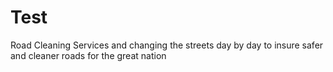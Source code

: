 # Test
Road Cleaning Services and changing the streets day by day to insure safer and cleaner roads for the great nation
